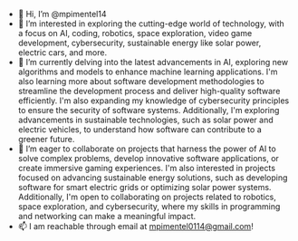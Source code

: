 - 👋 Hi, I’m @mpimentel14
- 👀 I’m interested in exploring the cutting-edge world of technology, with a focus on AI, coding, robotics, space exploration, video game development, cybersecurity, sustainable energy like solar power, electric cars, and more.
- 🌱  I’m currently delving into the latest advancements in AI, exploring new algorithms and models to enhance machine learning applications. I'm also learning more about software development methodologies to streamline the development process and deliver high-quality software efficiently. I'm also expanding my knowledge of cybersecurity principles to ensure the security of software systems. Additionally, I'm exploring advancements in sustainable technologies, such as solar power and electric vehicles, to understand how software can contribute to a greener future.
- 💞️ I’m eager to collaborate on projects that harness the power of AI to solve complex problems, develop innovative software applications, or create immersive gaming experiences. I'm also interested in projects focused on advancing sustainable energy solutions, such as developing software for smart electric grids or optimizing solar power systems. Additionally, I'm open to collaborating on projects related to robotics, space exploration, and cybersecurity, where my skills in programming and networking can make a meaningful impact.
- 📫 I am reachable through email at mpimentel0114@gmail.com!

<!---
mpimentel14/mpimentel14 is a ✨ special ✨ repository because its `README.md` (this file) appears on your GitHub profile.
You can click the Preview link to take a look at your changes.
--->
